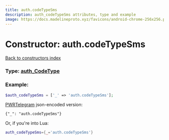 ```yaml
---
title: auth.codeTypeSms
description: auth_codeTypeSms attributes, type and example
image: https://docs.madelineproto.xyz/favicons/android-chrome-256x256.png
---
```

# Constructor: auth.codeTypeSms  
[Back to constructors index](index.md)






### Type: [auth\_CodeType](../types/auth_CodeType.md)


### Example:

```php
$auth_codeTypeSms = ['_' => 'auth.codeTypeSms'];
```  

[PWRTelegram](https://pwrtelegram.xyz) json-encoded version:

```
{"_": "auth.codeTypeSms"}
```


Or, if you're into Lua:

```lua
auth_codeTypeSms={_='auth.codeTypeSms'}

```


